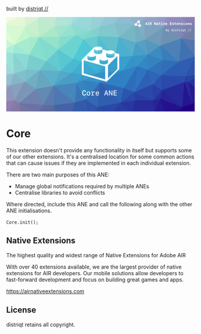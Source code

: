 
built by [distriqt //](https://airnativeextensions.com) 

![](images/hero.png)

# Core 

This extension doesn't provide any functionality in itself but supports some of our other extensions. 
It's a centralised location for some common actions that can cause issues if they are implemented in 
each individual extension. 

There are two main purposes of this ANE:
- Manage global notifications required by multiple ANEs 
- Centralise libraries to avoid conflicts 

Where directed, include this ANE and call the following along with the other ANE initialisations.

```as3
Core.init();
```

## Native Extensions

The highest quality and widest range of Native Extensions for Adobe AIR

With over 40 extensions available, we are the largest provider of native extensions for AIR developers. 
Our mobile solutions allow developers to fast-forward development and focus on building great games and apps.

https://airnativeextensions.com


## License

distriqt retains all copyright.

